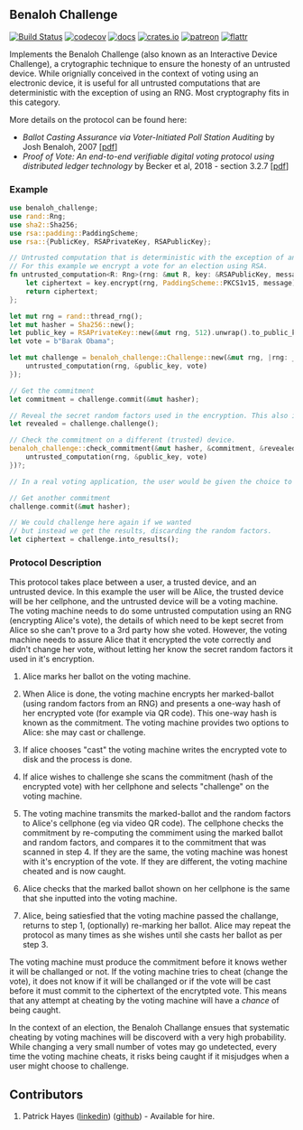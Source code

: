 ## Benaloh Challenge

[![Build Status](https://travis-ci.org/phayes/benaloh-challenge.svg?branch=master)](https://travis-ci.org/phayes/benaloh-challenge)
[![codecov](https://codecov.io/gh/phayes/benaloh-challenge/branch/master/graph/badge.svg)](https://codecov.io/gh/phayes/benaloh-challenge)
[![docs](https://docs.rs/fdh/badge.svg)](https://docs.rs/benaloh-challenge)
[![crates.io](https://meritbadge.herokuapp.com/fdh)](https://crates.io/crates/benaloh-challenge)
[![patreon](https://img.shields.io/badge/patreon-donate-green.svg)](https://patreon.com/phayes)
[![flattr](https://img.shields.io/badge/flattr-donate-green.svg)](https://flattr.com/@phayes)

Implements the Benaloh Challenge (also known as an Interactive Device Challenge), a crytographic technique to ensure the honesty of an untrusted device. While orignially conceived in the context of voting using an electronic device, it is useful for all untrusted computations that are deterministic with the exception of using an RNG. Most cryptography fits in this category.

More details on the protocol can be found here:

- _Ballot Casting Assurance via Voter-Initiated Poll Station Auditing_ by Josh Benaloh, 2007 [[pdf](https://www.usenix.org/legacy/event/evt07/tech/full_papers/benaloh/benaloh.pdf)]
- _Proof of Vote: An end-to-end verifiable digital voting protocol using distributed ledger
  technology_ by Becker et al, 2018 - section 3.2.7 [[pdf](https://github.com/votem/proof-of-vote/raw/master/proof-of-vote-whitepaper.pdf)]

### Example

```rust
use benaloh_challenge;
use rand::Rng;
use sha2::Sha256;
use rsa::padding::PaddingScheme;
use rsa::{PublicKey, RSAPrivateKey, RSAPublicKey};

// Untrusted computation that is deterministic with the exception of an RNG
// For this example we encrypt a vote for an election using RSA.
fn untrusted_computation<R: Rng>(rng: &mut R, key: &RSAPublicKey, message: &[u8]) -> Vec<u8> {
    let ciphertext = key.encrypt(rng, PaddingScheme::PKCS1v15, message).unwrap();
    return ciphertext;
};

let mut rng = rand::thread_rng();
let mut hasher = Sha256::new();
let public_key = RSAPrivateKey::new(&mut rng, 512).unwrap().to_public_key();
let vote = b"Barak Obama";

let mut challenge = benaloh_challenge::Challenge::new(&mut rng, |rng: _| {
    untrusted_computation(rng, &public_key, vote)
});

// Get the commitment
let commitment = challenge.commit(&mut hasher);

// Reveal the secret random factors used in the encryption. This also invalidates the results.
let revealed = challenge.challenge();

// Check the commitment on a different (trusted) device.
benaloh_challenge::check_commitment(&mut hasher, &commitment, &revealed, |rng: _| {
    untrusted_computation(rng, &public_key, vote)
})?;

// In a real voting application, the user would be given the choice to change their vote here.

// Get another commitment
challenge.commit(&mut hasher);

// We could challenge here again if we wanted
// but instead we get the results, discarding the random factors.
let ciphertext = challenge.into_results();
```

### Protocol Description

This protocol takes place between a user, a trusted device, and an untrusted device. In this example the user will be Alice, the trusted device will be her cellphone, and the untrusted device will be a voting machine. The voting machine needs to do some untrusted computation using an RNG (encrypting Alice's vote), the details of which need to be kept secret from Alice so she can't prove to a 3rd party how she voted. However, the voting machine needs to assure Alice that it encrypted the vote correctly and didn't change her vote, without letting her know the secret random factors it used in it's encryption.

1. Alice marks her ballot on the voting machine.

2. When Alice is done, the voting machine encrypts her marked-ballot (using random factors from an RNG) and presents a one-way hash of her encrypted vote (for example via QR code). This one-way hash is known as the commitment. The voting machine provides two options to Alice: she may cast or challenge.

3. If alice chooses "cast" the voting machine writes the encrypted vote to disk and the process is done.

4. If alice wishes to challenge she scans the commitment (hash of the encrypted vote) with her cellphone and selects "challenge" on the voting machine.

5. The voting machine transmits the marked-ballot and the random factors to Alice's cellphone (eg via video QR code). The cellphone checks the commitment by re-computing the commiment using the marked ballot and random factors, and compares it to the commitment that was scanned in step 4. If they are the same, the voting machine was honest with it's encryption of the vote. If they are different, the voting machine cheated and is now caught.

6. Alice checks that the marked ballot shown on her cellphone is the same that she inputted into the voting machine.

7. Alice, being satiesfied that the voting machine passed the challange, returns to step 1, (optionally) re-marking her ballot. Alice may repeat the protocol as many times as she wishes until she casts her ballot as per step 3.

The voting machine must produce the commitment before it knows wether it will be challanged or not. If the voting machine tries to cheat (change the vote), it does not know if it will be challanged or if the vote will be cast before it must commit to the ciphertext of the encrytpted vote. This means that any attempt at cheating by the voting machine will have a _chance_ of being caught.

In the context of an election, the Benaloh Challange ensues that systematic cheating by voting machines will be discoverd with a very high probability. While changing a very small number of votes may go undetected, every time the voting machine cheats, it risks being caught if it misjudges when a user might choose to challenge.

## Contributors

1.  Patrick Hayes ([linkedin](https://www.linkedin.com/in/patrickdhayes/)) ([github](https://github.com/phayes)) - Available for hire.
